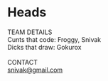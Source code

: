 # Heads 

TEAM DETAILS <br />
Cunts that code: Froggy, Snivak <br />
Dicks that draw: Gokurox <br />
<br />
CONTACT <br />
snivak@gmail.com <br />
